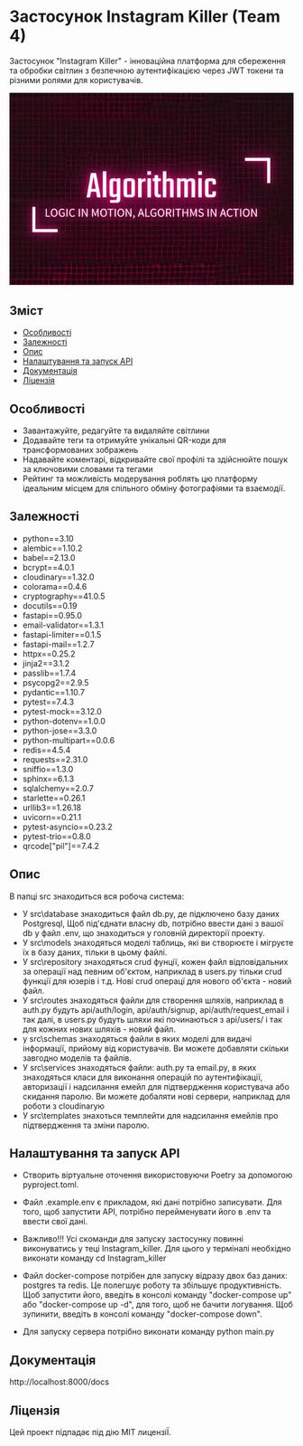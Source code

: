 # Застосунок Instagram Killer (Team 4)

Застосунок "Instagram Killer" - інноваційна платформа для сбереження та обробки світлин з безпечною аутентифікацією через JWT токени та різними ролями для користувачів.



![Logo](https://github.com/KossKokos/Python_Web_Project/blob/readme/Instagram_killer/logo/image.png)



## Зміст
- [Особливості](#особливості)
- [Залежності](#залежності)
- [Опис](#опис)
- [Налаштування та запуск API](#налаштування_та_запуск_API)
- [Документація](#документація)
- [Ліцензія](#ліцензія)

## Особливості
- Завантажуйте, редагуйте та видаляйте світлини
- Додавайте теги та отримуйте унікальні QR-коди для трансформованих зображень
- Надавайте коментарі, відкривайте свої профілі та здійснюйте пошук за ключовими словами та тегами
- Рейтинг та можливість модерування роблять цю платформу ідеальним місцем для спільного обміну фотографіями та взаємодії.

## Залежності
  * python==3.10
  * alembic==1.10.2
  * babel==2.13.0
  * bcrypt==4.0.1
  * cloudinary==1.32.0
  * colorama==0.4.6
  * cryptography==41.0.5
  * docutils==0.19
  * fastapi==0.95.0
  * email-validator==1.3.1
  * fastapi-limiter==0.1.5
  * fastapi-mail==1.2.7
  * httpx==0.25.2
  * jinja2==3.1.2
  * passlib==1.7.4
  * psycopg2==2.9.5
  * pydantic==1.10.7
  * pytest==7.4.3
  * pytest-mock==3.12.0
  * python-dotenv==1.0.0
  * python-jose==3.3.0
  * python-multipart==0.0.6
  * redis==4.5.4
  * requests==2.31.0
  * sniffio==1.3.0
  * sphinx==6.1.3
  * sqlalchemy==2.0.7
  * starlette==0.26.1
  * urllib3==1.26.18
  * uvicorn==0.21.1
  * pytest-asyncio==0.23.2
  * pytest-trio==0.8.0
  * qrcode["pil"]==7.4.2

## Опис

В папці src знаходиться вся робоча система:
  -  У src\database знаходиться файл db.py, де підключено базу даних Postgresql, Щоб під'єднати власну db, потрібно ввести дані з вашої db у файл .env, що знаходиться у головній директорії проекту. 
  -  У src\models знаходяться моделі таблиць, які ви створюєте і мігруєте їх в базу даних, тільки в цьому файлі.
  -  У src\repository знаходяться crud фунції, кожен файл відповідальних за операції над певним об'єктом, наприклад в users.py тільки crud функції для юзерів і т.д. Нові crud операцї для нового об'єкта - новий файл.
  -  У src\routes знаходяться файли для створення шляхів, наприклад в auth.py будуть api/auth/login, api/auth/signup, api/auth/request_email і так далі, в users.py будуть шляхи які починаються з api/users/ і так для кожних нових шляхів - новий файл.
  -  у src\schemas знаходяться файли в яких моделі для видачі інформації, прийому від користувачів. Ви можете добавляти скільки завгодно моделів та файлів. 
  -  У src\services знаходяться файли: auth.py та email.py, в яких знаходяться класи для виконання операцій по аутентифікації, авторизації і надсилання емейл для підтвердження користувача або скидання паролю. Ви можете добаляти нові сервери, наприклад для роботи з cloudinaryю
  -  У src\templates знахоться темплейти для надсилання емейлів про підтвердження та зміни паролю.


## Налаштування та запуск API 
- Створить віртуальне оточення використовуючи Poetry за допомогою pyproject.toml.

- Файл .example.env є прикладом, які дані потрібно записувати. Для того, щоб запустити API, потрібно перейменувати його в .env та ввести свої дані.

- Важливо!!! Усі скоманди для запуску застосунку повинні виконуватись у теці Instagram_killer. Для цього у терміналі необхідно виконати команду cd Instagram_killer 

- Файл docker-compose потрібен для запуску відразу двох баз даних: postgres та redis. Це полегшує роботу та збільшує продуктивність. Щоб запустити  його, введіть в консолі команду "docker-compose up" або "docker-compose up -d", для того, щоб не бачити логування. Щоб зупинити, введіть в консолі команду "docker-compose down".

- Для запуску сервера потрібно виконати команду python main.py

## Документація

http://localhost:8000/docs

## Ліцензія

Цей проект підпадає під дію MIT лицензіЇ.
